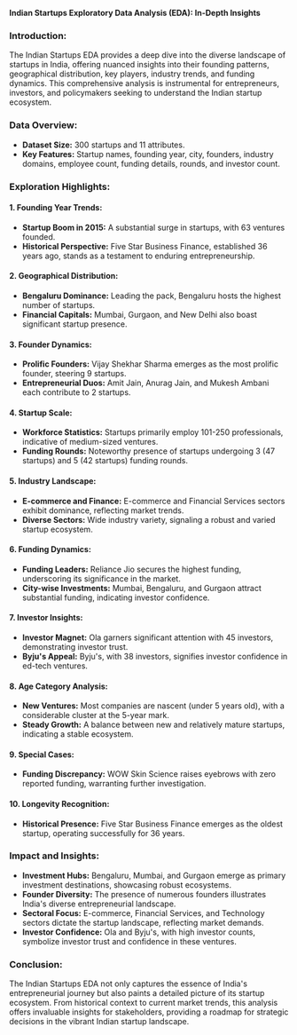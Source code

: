 **Indian Startups Exploratory Data Analysis (EDA): In-Depth Insights**

### **Introduction:**
The Indian Startups EDA provides a deep dive into the diverse landscape of startups in India, offering nuanced insights into their founding patterns, geographical distribution, key players, industry trends, and funding dynamics. This comprehensive analysis is instrumental for entrepreneurs, investors, and policymakers seeking to understand the Indian startup ecosystem.

### **Data Overview:**
- **Dataset Size:** 300 startups and 11 attributes.
- **Key Features:** Startup names, founding year, city, founders, industry domains, employee count, funding details, rounds, and investor count.

### **Exploration Highlights:**

#### **1. Founding Year Trends:**
- **Startup Boom in 2015:** A substantial surge in startups, with 63 ventures founded.
- **Historical Perspective:** Five Star Business Finance, established 36 years ago, stands as a testament to enduring entrepreneurship.

#### **2. Geographical Distribution:**
- **Bengaluru Dominance:** Leading the pack, Bengaluru hosts the highest number of startups.
- **Financial Capitals:** Mumbai, Gurgaon, and New Delhi also boast significant startup presence.

#### **3. Founder Dynamics:**
- **Prolific Founders:** Vijay Shekhar Sharma emerges as the most prolific founder, steering 9 startups.
- **Entrepreneurial Duos:** Amit Jain, Anurag Jain, and Mukesh Ambani each contribute to 2 startups.

#### **4. Startup Scale:**
- **Workforce Statistics:** Startups primarily employ 101-250 professionals, indicative of medium-sized ventures.
- **Funding Rounds:** Noteworthy presence of startups undergoing 3 (47 startups) and 5 (42 startups) funding rounds.

#### **5. Industry Landscape:**
- **E-commerce and Finance:** E-commerce and Financial Services sectors exhibit dominance, reflecting market trends.
- **Diverse Sectors:** Wide industry variety, signaling a robust and varied startup ecosystem.

#### **6. Funding Dynamics:**
- **Funding Leaders:** Reliance Jio secures the highest funding, underscoring its significance in the market.
- **City-wise Investments:** Mumbai, Bengaluru, and Gurgaon attract substantial funding, indicating investor confidence.

#### **7. Investor Insights:**
- **Investor Magnet:** Ola garners significant attention with 45 investors, demonstrating investor trust.
- **Byju's Appeal:** Byju's, with 38 investors, signifies investor confidence in ed-tech ventures.

#### **8. Age Category Analysis:**
- **New Ventures:** Most companies are nascent (under 5 years old), with a considerable cluster at the 5-year mark.
- **Steady Growth:** A balance between new and relatively mature startups, indicating a stable ecosystem.

#### **9. Special Cases:**
- **Funding Discrepancy:** WOW Skin Science raises eyebrows with zero reported funding, warranting further investigation.

#### **10. Longevity Recognition:**
- **Historical Presence:** Five Star Business Finance emerges as the oldest startup, operating successfully for 36 years.

### **Impact and Insights:**
- **Investment Hubs:** Bengaluru, Mumbai, and Gurgaon emerge as primary investment destinations, showcasing robust ecosystems.
- **Founder Diversity:** The presence of numerous founders illustrates India's diverse entrepreneurial landscape.
- **Sectoral Focus:** E-commerce, Financial Services, and Technology sectors dictate the startup landscape, reflecting market demands.
- **Investor Confidence:** Ola and Byju's, with high investor counts, symbolize investor trust and confidence in these ventures.

### **Conclusion:**
The Indian Startups EDA not only captures the essence of India's entrepreneurial journey but also paints a detailed picture of its startup ecosystem. From historical context to current market trends, this analysis offers invaluable insights for stakeholders, providing a roadmap for strategic decisions in the vibrant Indian startup landscape.
